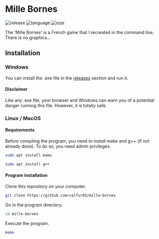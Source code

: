 # Mille Bornes
![release](https://img.shields.io/github/v/release/valfur03/mille-bornes?style=flat)
![language](https://img.shields.io/badge/language-C%2B%2B-0052cf)
![size](https://img.shields.io/github/languages/code-size/valfur03/mille-bornes)

The 'Mille Bornes' is a French game that I recreated in the command line. There is no graphics...

## Installation
### Windows
You can install the .exe file in the [releases](https://github.com/valfur03/mille-bornes/releases) section and run it.
#### Disclaimer
Like any .exe file, your browser and Windows can warn you of a potential danger running this file. However, it is totally safe.
### Linux / MacOS

#### Requirements
Before compiling the program, you need to install make and g++ (if not already done). To do so, you need admin privileges.
```bash
sudo apt install make
```
```bash
sudo apt install g++
```
#### Program installation
Clone this repository on your computer.
```bash
git clone https://github.com/valfur03/mille-bornes
```
Go in the program directory.
```bash
cd mille-bornes
```
Execute the program.
```bash
make
```
